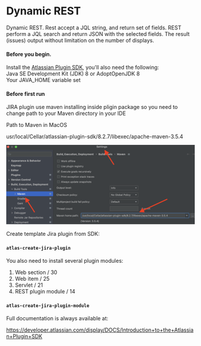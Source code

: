 # Dynamic REST
Dynamic REST. Rest accept a JQL string, and return set of fields. REST perform a JQL search and return JSON with the selected fields. The result (issues) output without limitation on the number of displays.

#### Before you begin.<br>
Install the [Atlassian Plugin SDK](https://developer.atlassian.com/server/framework/atlassian-sdk/), you'll also need the following: <br>
Java SE Development Kit (JDK) 8 or AdoptOpenJDK 8 <br>
Your JAVA_HOME variable set <br>

#### Before first run <br>
JIRA plugin use maven installing inside pligin package so you need to change path to your Maven directory in your IDE <br>

Path to Maven in MacOS 

usr/local/Cellar/atlassian-plugin-sdk/8.2.7/libexec/apache-maven-3.5.4 <br>

![alt text](images/maven_settings.png)

Create template Jira plugin from SDK:

#### `atlas-create-jira-plugin`

You also need to install several plugin modules:
1. Web section / 30
2. Web item / 25
3. Servlet / 21
4. REST plugin module / 14

#### `atlas-create-jira-plugin-module`




Full documentation is always available at:

https://developer.atlassian.com/display/DOCS/Introduction+to+the+Atlassian+Plugin+SDK


